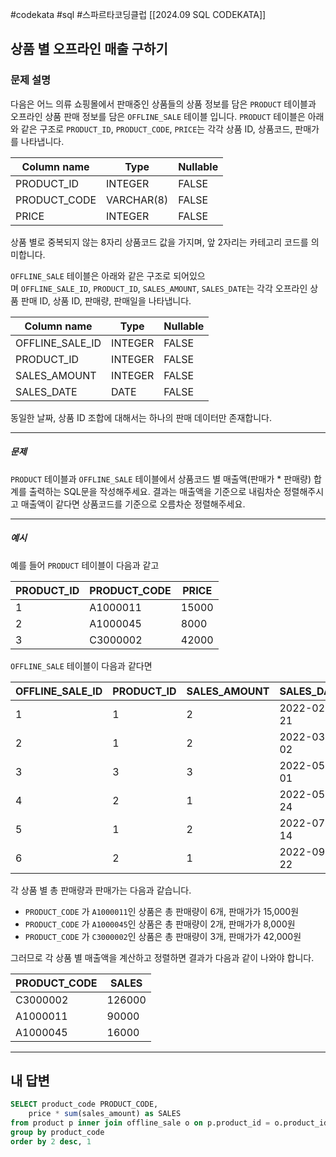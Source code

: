 #codekata #sql #스파르타코딩클럽 [[2024.09 SQL CODEKATA]]

## 상품 별 오프라인 매출 구하기

### 문제 설명

다음은 어느 의류 쇼핑몰에서 판매중인 상품들의 상품 정보를 담은 `PRODUCT` 테이블과 오프라인 상품 판매 정보를 담은 `OFFLINE_SALE` 테이블 입니다. `PRODUCT` 테이블은 아래와 같은 구조로 `PRODUCT_ID`, `PRODUCT_CODE`, `PRICE`는 각각 상품 ID, 상품코드, 판매가를 나타냅니다.

|Column name|Type|Nullable|
|---|---|---|
|PRODUCT_ID|INTEGER|FALSE|
|PRODUCT_CODE|VARCHAR(8)|FALSE|
|PRICE|INTEGER|FALSE|

상품 별로 중복되지 않는 8자리 상품코드 값을 가지며, 앞 2자리는 카테고리 코드를 의미합니다.

`OFFLINE_SALE` 테이블은 아래와 같은 구조로 되어있으며 `OFFLINE_SALE_ID`, `PRODUCT_ID`, `SALES_AMOUNT`, `SALES_DATE`는 각각 오프라인 상품 판매 ID, 상품 ID, 판매량, 판매일을 나타냅니다.

|Column name|Type|Nullable|
|---|---|---|
|OFFLINE_SALE_ID|INTEGER|FALSE|
|PRODUCT_ID|INTEGER|FALSE|
|SALES_AMOUNT|INTEGER|FALSE|
|SALES_DATE|DATE|FALSE|

동일한 날짜, 상품 ID 조합에 대해서는 하나의 판매 데이터만 존재합니다.

---
##### 문제
`PRODUCT` 테이블과 `OFFLINE_SALE` 테이블에서 상품코드 별 매출액(판매가 * 판매량) 합계를 출력하는 SQL문을 작성해주세요. 결과는 매출액을 기준으로 내림차순 정렬해주시고 매출액이 같다면 상품코드를 기준으로 오름차순 정렬해주세요.

----
##### 예시

예를 들어 `PRODUCT` 테이블이 다음과 같고

|PRODUCT_ID|PRODUCT_CODE|PRICE|
|---|---|---|
|1|A1000011|15000|
|2|A1000045|8000|
|3|C3000002|42000|

`OFFLINE_SALE` 테이블이 다음과 같다면

|OFFLINE_SALE_ID|PRODUCT_ID|SALES_AMOUNT|SALES_DATE|
|---|---|---|---|
|1|1|2|2022-02-21|
|2|1|2|2022-03-02|
|3|3|3|2022-05-01|
|4|2|1|2022-05-24|
|5|1|2|2022-07-14|
|6|2|1|2022-09-22|

각 상품 별 총 판매량과 판매가는 다음과 같습니다.

- `PRODUCT_CODE` 가 `A1000011`인 상품은 총 판매량이 6개, 판매가가 15,000원
- `PRODUCT_CODE` 가 `A1000045`인 상품은 총 판매량이 2개, 판매가가 8,000원
- `PRODUCT_CODE` 가 `C3000002`인 상품은 총 판매량이 3개, 판매가가 42,000원

그러므로 각 상품 별 매출액을 계산하고 정렬하면 결과가 다음과 같이 나와야 합니다.

|PRODUCT_CODE|SALES|
|---|---|
|C3000002|126000|
|A1000011|90000|
|A1000045|16000|

---

## 내 답변

```sql
SELECT product_code PRODUCT_CODE,
    price * sum(sales_amount) as SALES
from product p inner join offline_sale o on p.product_id = o.product_id
group by product_code
order by 2 desc, 1
```